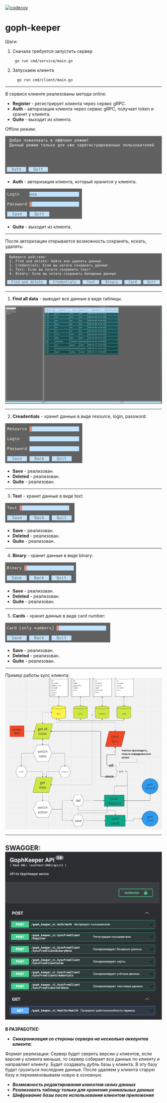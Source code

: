 [![codecov](https://codecov.io/gh/kamencov/goph-keeper/branch/iter3/graph/badge.svg?token=1ZHJfDLN5k)](https://codecov.io/gh/kamencov/goph-keeper)
# goph-keeper

Шаги:

1. Сначала требуется запустить сервер

        go run cmd/service/main.go

2. Запускаем клиента

         go run cmd/client/main.go
___
В сервисе клиенте реализованы метода online:

- **Register** - регистрирует клиента через сервис gRPC.
- **Auth** - авторизация клиента через сервис gRPC, получает token и хранит у клиента.
- **Quite** - выходит из клиента.

Offline режим:

![img_5.png](img_5.png)
- **Auth** - авторизация клиента, который хранится у клиента.

![img_6.png](img_6.png)
- **Quite** - выходит из клиента.
___
После авторизации открывается возможность сохранять, искать, удалять:

![img_7.png](img_7.png)
___
1. **Find all data** - выводит все данные в виде таблицы.

![img_8.png](img_8.png)
___
2. **Creadentials** - хранит данные в виде resource, login, password:

![img_9.png](img_9.png)
- **Save** - реализован.
- **Deleted** - реализован.
- **Quite** - реализован.
___
3. **Text** - хранит данные в виде text:

![img_10.png](img_10.png)
- **Save** - реализован.
- **Deleted** - реализован.
- **Quite** - реализован.
___
4. **Binary** - хранит данные в виде binary:

![img_11.png](img_11.png)
- **Save** - реализован.
- **Deleted** - реализован.
- **Quite** - реализован.
___
5. **Cards** - хранит данные в виде card number:

![img_12.png](img_12.png)
- **Save** - реализован.
- **Deleted** - реализован.
- **Quite** - реализован.
___
Пример работы sync клиента:
![img.png](img.png)

---
SWAGGER:
![img_13.png](img_13.png)
---
**В РАЗРАБОТКЕ:**
- **_Синхронизация со стороны сервера на несколько аккаунтов клиента_**:

Формат реализации: Сервер будет сверять версии у клиентов, если версия у клиента меньше, то сервер собирает все данные по клиенту и
направляет клиенту. Будет создавать дубль базы у клиента. В эту базу будет грузиться последние данные. 
После удаляем у клиента старую базу и переименовываем новую в основную.

- **_Возможность редактирования клиентом своих данных_**
- **_Реализовать таблицу только для хранения уникальных данных_**
- **_Шифрование базы после использования клиентом приложения_**